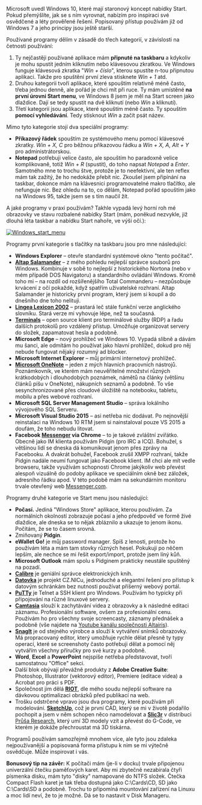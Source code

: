 <!-- dcterms:identifier = aspnetcz#5434 -->
<!-- dcterms:title = Jak na staronové Start menu ve Windows 10 -->
<!-- dcterms:abstract = Microsoft uvedl Windows 10, které mají staronový koncept nabídky Start. Pokud přemýšlíte, jak se s ním vyrovnat, nabízím pro inspiraci své osvědčené a léty prověřené řešení. Popisovaný přístup používám již od Windows 7 a jeho principy jsou ještě starší. -->
<!-- np9:categoryId = 1 -->
<!-- x4w:category = Tipy, triky -->
<!-- np9:authorId = 1 -->
<!-- np9:authorEmail = michal.valasek@altairis.cz -->
<!-- dcterms:creator = Michal Altair Valášek -->
<!-- dcterms:created = 2015-07-31T23:01:30.31+02:00 -->
<!-- dcterms:dateAccepted = 2015-08-01T00:00:00+02:00 -->
<!-- x4w:pictureWidth = 150 -->
<!-- x4w:pictureHeight = 150 -->
<!-- x4w:pictureUrl = /perex-pictures/20150801-jak-na-staronove-start-menu-ve-windows-10.png -->

Microsoft uvedl Windows 10, které mají staronový koncept nabídky Start. Pokud přemýšlíte, jak se s ním vyrovnat, nabízím pro inspiraci své osvědčené a léty prověřené řešení. Popisovaný přístup používám již od Windows 7 a jeho principy jsou ještě starší.

Používané programy dělím v zásadě do třech kategorií, v závislosti na četnosti používání: 

1.  Ty nejčastěji používané aplikace mám **připnuté na taskbaru** a kdykoliv je mohu spustit jedním kliknutím nebo klávesovou zkratkou. Ve Windows funguje klávesová zkratka "*Win + číslo*", kterou spustíte n-tou připnutou aplikaci. Takže pro spuštění první zleva stisknete *Win + 1* atd.
2.  Druhou kategorii tvoří aplikace, které spouštím relativně méně často, třeba jednou denně, ale pořád je chci mít při ruce. Ty mám umístěné **na první úrovni Start menu**, ve Windows 8 jsem je měl na Start screen jako dlaždice. Dají se tedy spustit na dvě kliknutí (nebo *Win* a kliknutí).
3.  Třetí kategorií jsou aplikace, které spouštím méně často. Ty spouštím **pomocí vyhledávání**. Tedy stisknout *Win* a začít psát název.

Mimo tyto kategorie stojí dva speciální programy:

*   **Příkazový řádek** spouštím ze systémového menu pomocí klávesové zkratky. *Win + X, C* pro běžnou příkazovou řádku a *Win + X, A, Alt + Y* pro administrátorskou.
*   **Notepad** potřebuji velice často, ale spouštím ho paradoxně velice komplikovaně, totiž *Win + R* (spustit), do toho napsat *Notepad* a *Enter*. Samotného mne to trochu štve, protože je to neefektivní, ale ten reflex mám tak zažitý, že ho nedokáže přebít nic. Zkoušel jsem připínání na taskbar, dokonce mám na klávesnici programovatelné makro tlačítko, ale nefunguje nic. Bez ohledu na to, co dělám, Notepad pořád spouštím jako na Windows 95, takže jsem se s tím naučil žít.

A jaké programy v praxi používám? Takhle vypadá levý horní roh mé obrazovky ve stavu rozbalené nabídky Start (mám, poněkud nezvykle, již dlouhá léta taskbar a nabídku Start nahoře, ve výši očí.):

[![Windows_start_menu](https://www.cdn.altairis.cz/Blog/2015/20150731-Windows_start_menu_thumb.png "Windows_start_menu")](https://www.cdn.altairis.cz/Blog/2015/20150731-Windows_start_menu_2.png)

Programy první kategorie s tlačítky na taskbaru jsou pro mne následující:

*   **Windows Explorer** – otevře standardní systémové okno "tento počítač".
*   [**Altap Salamander**](http://www.altap.cz/) – z mého pohledu nejlepší správce souborů pro Windows. Kombinuje v sobě to nejlepší z historického Nortona (nebo v mém případě DOS Navigatoru) a standardního ovládání Windows. Kromě toho mi – na rozdíl od rozšířenějšího Total Commanderu – nezpůsobuje krvácení z očí pokaždé, když spatřím uživatelské rozhraní. Altap Salamander je historicky první program, který jsem si koupil a do dnešního dne toho nelituji.
*   **[Lingea Lexicon 2002](http://www.lingea.cz/)** – prastará leč stále funkční verze anglického slovníku. Stará verze mi vyhovuje lépe, než ta současná.
*   [**Terminals**](http://terminals.codeplex.com/) – open source klient pro terminálové služby (RDP) a řadu dalších protokolů pro vzdálený přístup. Umožňuje organizovat servery do složek, zapamatovat hesla a podobně.
*   **Microsoft Edge** – nový prohlížeč ve Windows 10. Vypadá slibně a dávám mu šanci, ale odmítám ho používat jako hlavní prohlížeč, dokud pro něj nebude fungovat nějaký rozumný ad blocker.
*   **Microsoft Internet Explorer** – můj primární internetový prohlížeč.
*   **[Microsoft OneNote](http://www.onenote.com/)** – jeden z mých hlavních pracovních nástrojů. Poznámkovník, ve kterém mám neuvěřitelné množství různých krátkodobých i dlouhodobých poznámek, námětů na články (většinu článků píšu v OneNote), nákupních seznamů a podobně. To vše sesynchronizované přes cloudové úložiště na notebooku, tabletu, mobilu a přes webové rozhraní.
*   **Microsoft SQL Server Management Studio** – správa lokálního vývojového SQL Serveru.
*   **Microsoft Visual Studio 2015** – asi netřeba nic dodávat. Po nejnovější reinstalaci na Windows 10 RTM jsem si nainstaloval pouze VS 2015 a doufám, že toho nebudu litovat.
*   **Facebook [Messenger](http://www.messenger.com/) via Chrome** – to je takové zvláštní zviřátko. Obecně jako IM klienta používám Pidgin (pro IRC a ICQ). Bohužel, s většinou lidí se dneska dá komunikovat jenom přes zprávy na Facebooku. A dvakrát bohužel, Facebook zrušil XMPP rozhraní, takže Pidgin nadále neumí fungovat jako Facebook klient. IM chci ale mít vedle browseru, takže využívám schopnosti Chrome jakýkoliv web převést alespoň vizuálně do podoby aplikace ve speciálním okně bez záložek, adresního řádku apod. V této podobě mám na sekundárním monitoru trvale otevřený web [Messenger.com](http://www.messenger.com/).

Programy druhé kategorie ve Start menu jsou následující:

*   **Počasí.** Jediná "Windows Store" aplikace, kterou používám. Za normálních okolností zobrazuje počasí a jeho předpověď ve formě živé dlaždice, ale dneska se to nějak zbláznilo a ukazuje to jenom ikonu. Počítám, že se to časem srovná.
*   Zmiňovaný **Pidgin**.
*   **eWallet Go!** je můj password manager. Spíš z lenosti, protože ho používám léta a mám tam stovky různých hesel. Pokukuji po něčem lepším, ale nechce se mi řešit export/import, protože jsem líný kůň.
*   **Microsoft Outlook** mám spolu s Pidginem prakticky neustále spuštěný na pozadí.
*   **[Calibre](http://www.calibre-ebook.com/)** je geniální správce elektronických knih.
*   [**Datovka**](https://labs.nic.cz/cs/datovka.html) je projekt CZ.NICu, jednoduché a elegantní řešení pro přístup k datovým schránkám bez nutnosti používat příšerný webový portál.
*   [**PuTTy**](http://www.putty.org/) je Telnet a SSH klient pro Windows. Používám ho typicky při připojování na různé linuxové servery.
*   **[Camtasia](https://www.techsmith.com/camtasia.html)** slouží k zachytávání videa z obrazovky a k následné editaci záznamu. Profesionální software, ovšem za profesionální cenu. Používám ho pro všechny svoje screencasty, záznamy přednášek a podobně (vše najdete na [Youtube kanálu společnosti Altairis](https://youtube.com/altairiscz)).
*   **[SnagIt](https://www.techsmith.com/snagit.html)** je od stejného výrobce a slouží k vytváření snímků obrazovky. Má propracovaný editor, který umožňuje rychle dělat přesně ty typy operací, které se screenshoty často potřebuji dělat a pomocí něj vytvářím všechny příručky pro své kurzy a podobně.
*   **Word**, **Excel** a **PowerPoint** nejspíše netřeba představovat, tvoří samostatnou "Office" sekci.
*   Další blok obývají převážně produkty z **Adobe Creative Suite**: Photoshop, Illustrator (vektorový editor), Premiere (editace videa) a Acrobat pro práci s PDF.
*   Společnost jim dělá [**RIOT**](http://luci.criosweb.ro/riot/), dle mého soudu nejlepší software na dávkovou optimalizaci obrázků před publikací na web.
*   Trošku odstrčené vpravo jsou dva programy, které používám při modelování. **[SketchUp](http://www.sketchup.com/)**, což je první CAD, který se mi v životě podařilo pochopit a jsem v něm schopen něco namodelovat a [**Slic3r**](http://slic3r.org/) v distribuci [Průša Research](http://www.prusa3d.cz/ovladace/), který umí 3D modely vzít a převést do G-Code, ve kterém je dokáže přechroustat má 3D tiskárna.

Programů používám samozřejmě mnohem více, ale tyto jsou zdaleka nejpoužívanější a popisovaná forma přístupu k nim se mi výtečně osvědčuje. Může inspirovat i vás.

**Bonusový tip na závěr:** K počítači mám (je-li v docku) trvale připojenou univerzální čtečku paměťových karet. Aby mi zbytečně nezabírala čtyři písmenka disku, mám tyto "disky" namapované do NTFS složek. Čtečka Compact Flash karet je tak třeba dostupná jako C:\Cards\CD, SD jako C:\Cards\SD a podobně. Trochu to připomíná mountování zařízení na Linuxu a moc lidí neví, že to je možné. Dá se to nastavit v Disk Manageru.
